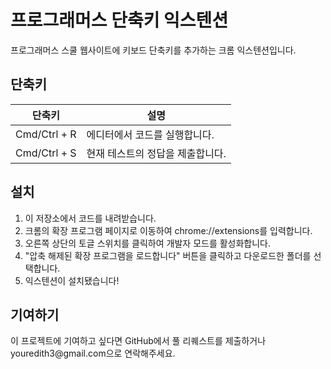 <!DOCTYPE html>
<html>
<body>
  <h1>프로그래머스 단축키 익스텐션</h1>

  <p>프로그래머스 스쿨 웹사이트에 키보드 단축키를 추가하는 크롬 익스텐션입니다.</p>

  <h2>단축키</h2>
  <table>
    <thead>
      <tr>
        <th>단축키</th>
        <th>설명</th>
      </tr>
    </thead>
    <tbody>
      <tr>
        <td>Cmd/Ctrl + R</td>
        <td>에디터에서 코드를 실행합니다.</td>
      </tr>
      <tr>
        <td>Cmd/Ctrl + S</td>
        <td>현재 테스트의 정답을 제출합니다.</td>
      </tr>
    </tbody>
  </table>

  <h2>설치</h2>
  <ol>
    <li>이 저장소에서 코드를 내려받습니다.</li>
    <li>크롬의 확장 프로그램 페이지로 이동하여 chrome://extensions를 입력합니다.</li>
    <li>오른쪽 상단의 토글 스위치를 클릭하여 개발자 모드를 활성화합니다.</li>
    <li>"압축 해제된 확장 프로그램을 로드합니다" 버튼을 클릭하고 다운로드한 폴더를 선택합니다.</li>
    <li>익스텐션이 설치됐습니다!</li>
  </ol>

  <h2>기여하기</h2>
  <p>이 프로젝트에 기여하고 싶다면 GitHub에서 풀 리퀘스트를 제출하거나 youredith3@gmail.com으로 연락해주세요.</p>
 
</body>
</html>
